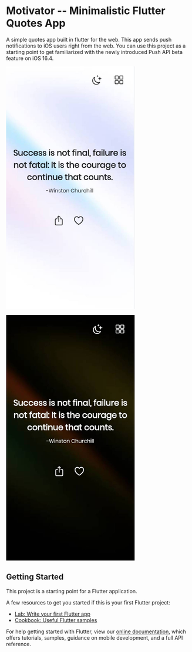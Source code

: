 # Motivator  -- Minimalistic Flutter Quotes App

A simple quotes app built in flutter for the web. This app sends push notifications to iOS users right from the web. You can use this project as a starting point to get familiarized with the newly introduced Push API beta feature on iOS 16.4.

[<img src="md-images/mobile-light.jpg" alt="Light Version - Mobile" title="Light Version - Mobile" style="width:350px; max-width:350px"/>](https://motivator-peach.vercel.app)

[<img src="md-images/mobile-dark.jpg" alt="Dark Version - Mobile" title="Dark Version - Mobile" style="width:350px; max-width:350px"/>](https://motivator-peach.vercel.app)

## Getting Started

This project is a starting point for a Flutter application.

A few resources to get you started if this is your first Flutter project:

- [Lab: Write your first Flutter app](https://flutter.dev/docs/get-started/codelab)
- [Cookbook: Useful Flutter samples](https://flutter.dev/docs/cookbook)

For help getting started with Flutter, view our
[online documentation](https://flutter.dev/docs), which offers tutorials,
samples, guidance on mobile development, and a full API reference.

